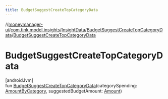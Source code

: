 ```yaml
---
title: BudgetSuggestCreateTopCategoryData
---
```

//[moneymanager-ui](../../../../index.html)/[com.tink.model.insights](../../index.html)/[InsightData](../index.html)/[BudgetSuggestCreateTopCategoryData](index.html)/[BudgetSuggestCreateTopCategoryData](-budget-suggest-create-top-category-data.html)



# BudgetSuggestCreateTopCategoryData



[androidJvm]\
fun [BudgetSuggestCreateTopCategoryData](-budget-suggest-create-top-category-data.html)(categorySpending: [AmountByCategory](../../../com.tink.model.relations/-amount-by-category/index.html), suggestedBudgetAmount: [Amount](../../../com.tink.model.misc/-amount/index.html))





